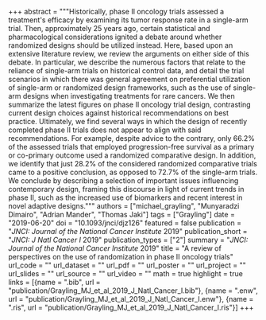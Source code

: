 +++
abstract = """Historically, phase II oncology trials assessed a treatment's efficacy by examining its tumor response rate in a single-arm trial. Then, approximately 25 years ago, certain statistical and pharmacological considerations ignited a debate around whether randomized designs should be utilized instead. Here, based upon an extensive literature review, we review the arguments on either side of this debate. In particular, we describe the numerous factors that relate to the reliance of single-arm trials on historical control data, and detail the trial scenarios in which there was general agreement on preferential utilization of single-arm or randomized design frameworks, such as the use of single-arm designs when investigating treatments for rare cancers. We then summarize the latest figures on phase II oncology trial design, contrasting current design choices against historical recommendations on best practice. Ultimately, we find several ways in which the design of recently completed phase II trials does not appear to align with said recommendations. For example, despite advice to the contrary, only 66.2% of the assessed trials that employed progression-free survival as a primary or co-primary outcome used a randomized comparative design. In addition, we identify that just 28.2% of the considered randomized comparative trials came to a positive conclusion, as opposed to 72.7% of the single-arm trials. We conclude by describing a selection of important issues influencing contemporary design, framing this discourse in light of current trends in phase II, such as the increased use of biomarkers and recent interest in novel adaptive designs."""
authors = ["michael_grayling", "Munyaradzi Dimairo", "Adrian Mander", "Thomas Jaki"]
tags = ["Grayling"]
date = "2019-06-20"
doi = "10.1093/jnci/djz126"
featured = false
publication = "*JNCI: Journal of the National Cancer Institute* 2019"
publication_short = "*JNCI: J Natl Cancer I* 2019"
publication_types = ["2"]
summary = "*JNCI: Journal of the National Cancer Institute* 2019"
title = "A review of perspectives on the use of randomization in phase II oncology trials"
url_code = ""
url_dataset = ""
url_pdf = ""
url_poster = ""
url_project = ""
url_slides = ""
url_source = ""
url_video = ""
math = true
highlight = true
links = [{name = ".bib", url = "publication/Grayling_MJ_et_al_2019_J_Natl_Cancer_I.bib"}, {name = ".enw", url = "publication/Grayling_MJ_et_al_2019_J_Natl_Cancer_I.enw"}, {name = ".ris", url = "publication/Grayling_MJ_et_al_2019_J_Natl_Cancer_I.ris"}]
+++
